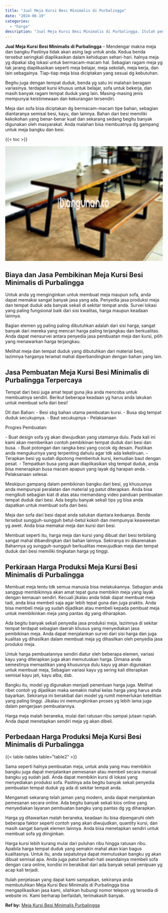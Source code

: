 ```yaml
---
title: "Jual Meja Kursi Besi Minimalis di Purbalingga"
date: "2024-06-19"
categories: 
  - "harga"
description: "Jual Meja Kursi Besi Minimalis di Purbalingga. Itulah penjelasan yang dapat kami sampaikan, sekiranya anda membutuhkan Meja Kursi Besi Minimalis di Purbaling..."
---
```


**Jual Meja Kursi Besi Minimalis di Purbalingga** – Mendengar makna meja dan bangku Pastinya tidak akan asing lagi untuk anda. Kedua benda tersebut seringkali diaplikasikan dalam kehidupan sehari-hari. halnya meja yg dipakai sbg lokasi untuk bermacam-macam hal. Sebagian ragam meja yg tak jarang diaplikasikan seperti meja belajar, meja sekolah, meja kerja, dan lain sebagainya. Tiap-tiap meja bisa diciptakan yang sesuai dg kebutuhan.

Begitu juga dengan tempat duduk, benda yg satu ini malahan beragam variasinya. terdapat kursi khusus untuk belajar, sofa untuk bekerja, dan masih banyak ragam tempat duduk yang lain. Masing-masing jenis mempunyai keistimewaan dan kekurangan tersendiri.

Meja dan sofa bisa diciptakan dg bermacam-macam tipe bahan, sebagian diantaranya semisal besi, kayu, dan lainnya. Bahan dari besi memiliki kekokohan yang benar-benar kuat dan sekarang sedang begitu banyak digunakan oleh masyarakat. Anda malahan bisa membuatnya dg gampang untuk meja bangku dan besi.

{{< toc >}}

![Jual Meja Kursi Besi Minimalis di Purbalingga](/images/jual-meja-besi-murah19.png)

## Biaya dan Jasa Pembikinan Meja Kursi Besi Minimalis di Purbalingga

Untuk anda yg menginginkan untuk membuat meja maupun sofa, anda dapat memakai sangat banyak jasa yang ada. Penyedia jasa produksi meja dan tempat duduk ada banyak sekali di sekitar tempat anda. Survei lokasi yang paling fungsional baik dari sisi kwalitas, harga maupun keadaan lainnya.

Bagian elemen yg paling paling dibutuhkan adalah dari sisi harga, sangat banyak dari mereka yang mencari harga paling terjangkau dan berkualitas. Anda dapat mensurvei antara penyedia jasa pembuatan meja dan kursi, pilih yang menawarkan harga terjangkau.

Melihat meja dan tempat duduk yang dibutuhkan dari material besi, lazimnya harganya teramat mahal diperbandingkan dengan bahan yang lain.

## Jasa Pembuatan Meja Kursi Besi Minimalis di Purbalingga Terpercaya

Tempat dari besi juga amat tepat guna jika anda mencoba untuk membuatnya sendiri. Berikut beberapa keadaan yg harus anda lakukan untuk membuat sofa dari besi!

Dll dan Bahan: - Besi sbg bahan utama pembuatan kursi. - Busa sbg tempat duduk secukupnya. - Baut secukupnya - Pelaksanaan

Progres Pembuatan:

\- Buat design sofa yg akan diwujudkan yang utamanya dulu. Pada kali ini kami akan memberikan contoh pembikinan tempat duduk dari besi dan busa. - Buat potongan dan rangka besi yang cocok dg desain. Pastikan anda mengukurnya yang terpenting dahulu agar tdk ada kekeliruan. - Terapkan besi yg sudah dipotong membentuk kursi, kemudian baut dengan pesat. - Tempatkan busa yang akan diaplikasikan sbg tempat duduk, anda bisa menerapkan busa macam apapun yang layak dg harapan anda. - Pelaksanaan selesai.

Meskipun gampang dalam pembikinan bangku dari besi, yg khususnya anda mempunyai peralatan dan material yg patut diterapkan. Anda bisa mengikuti sebagian kiat di atas atau memandang video panduan pembuatan tempat duduk dari besi. Ada begitu banyak sekali tips yg bisa anda dapatkan untuk membuat sofa dari besi.

Meja dan sofa dari besi dapat anda satukan diantara keduanya. Benda tersebut sungguh-sungguh betul-betul kokoh dan mempunyai keaweeetan yg awet. Anda bisa memakai meja dan kursi dari besi.

Membuat seperti itu, harga meja dan kursi yang dibuat dari besi terbilang sangat mahal dibandingkan dari bahan lainnya. Sekiranya ini dikarenakan Bahannya yg sungguh-sungguh berkualitas mewujudkan meja dan tempat duduk dari besi memiliki tingkatan harga yg tinggi.

## Perkiraan Harga Produksi Meja Kursi Besi Minimalis di Purbalingga

Membuat meja tentu tdk semua manusia bisa melakukannya. Sebagian anda sanggup membikinnya akan amat tepat guna membikin meja yang layak dengan kemauan sendiri. Kecuali jikalau anda tidak dapat membuat meja tadi, anda bisa membeli saja agar lebih tepat guna dan juga praktis. Anda bisa membeli meja yg sudah dijadikan atau membeli kepada pembuat meja untuk membikinkan meja yang pantas dg yang diharapkan.

Ada begitu banyak sekali penyedia jasa produksi meja, lazimnya di sekitar tempat terdapat sebagian daerah khusus yang menyediakan jasa pembikinan meja. Anda dapat menjalankan survei dari sisi harga dan juga kualitas yg dihasilkan dalam membuat meja yg dihasilkan oleh penyedia jasa produksi meja.

Untuk harga pembuatannya sendiri diatur oleh beberapa elemen, variasi kayu yang diterapkan juga akan memutuskan harga. Dimana anda semestinya memastikan yang khususnya dulu kayu yg akan digunakan untuk membuat meja, Sebagian variasi kayu yg sering kali diterapkan semisal kayu jati, kayu alba, dsb.

Bangku itu, model yg digunakan menjadi penentuan harga juga. Melihat ribet contoh yg dijadikan maka semakin mahal kelas harga yang harus anda bayarkan. Sekiranya ini berakibat dari model yg rumit memerlukan ketelitian yang paling tinggi. Jikalau ini memungkinkan proses yg lebih lama juga dalam pengerjaan pembuatannya.

Harga meja malah beraneka, mulai dari ratusan ribu sampai jutaan rupiah. Anda dapat menetapkan sendiri meja yg akan dibeli.

## Perbedaan Harga Produksi Meja Kursi Besi Minimalis di Purbalingga

{{< table-tables table="table2" >}}

Sama seperti halnya pembuatan meja, untuk anda yang mau membikin bangku juga dapat menjalankan pemesanan atau membeli secara manual bangku yg sudah jadi. Anda dapat membikin kursi di lokasi yang menyediakan produksi sofa. Pastinya ada begitu banyak sekali penyedia pembuatan tempat duduk yg ada di sekitar tempat anda.

Mengamati sekarang telah jaman yang modern, anda dapat menjalankan pemesanan secara online. Ada begitu banyak sekali kios online yang menyediakan layanan pembuatan bangku yang pantas dg yg diharapkan.

Harga yg ditawarkan malah beraneka, keadaan itu bisa dipengaruhi oleh beberapa faktor seperti contoh yang akan diwujudkan, quantity kursi, dan masih sangat banyak elemen lainnya. Anda bisa menetapkan sendiri untuk membuat sofa yg diinginkan.

Harga kursi lebih kurang mulai dari puluhan ribu hingga ratusan ribu. Apabila harga tempat duduk yang semakin mahal akan kian bagus kualitasnya. Untuk itu, anda sepatutnya dapat memutuskan bangku yg akan dibuat semisal apa. Anda juga patut berhati-hati seandainya membeli sofa dengan cara online, kondisi ini berakibat dari ada banyak sekali penipuan yg acap kali terjadi.

Itulah penjelasan yang dapat kami sampaikan, sekiranya anda membutuhkan Meja Kursi Besi Minimalis di Purbalingga bisa mengaplikasikan jasa kami, silahkan hubungi nomor telepon yg tersedia di website ini. Kami berharap berfaidah, terimakasih banyak.

**Ref by:** [Meja Kursi Besi Minimalis Purbalingga](https://id.wikipedia.org/wiki/Meja)
